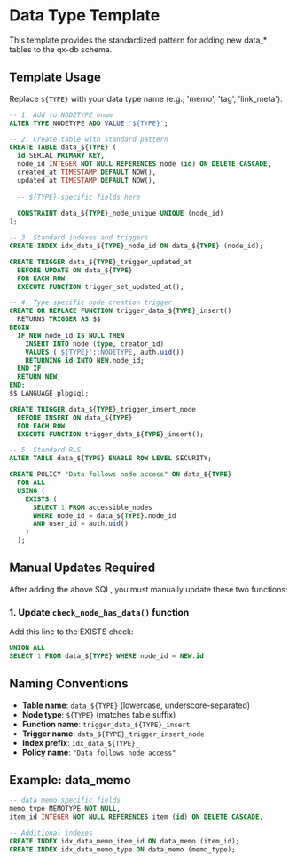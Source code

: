 # Data Type Template

This template provides the standardized pattern for adding new data_* tables to the qx-db schema.

## Template Usage

Replace `${TYPE}` with your data type name (e.g., 'memo', 'tag', 'link_meta').

```sql
-- 1. Add to NODETYPE enum
ALTER TYPE NODETYPE ADD VALUE '${TYPE}';

-- 2. Create table with standard pattern
CREATE TABLE data_${TYPE} (
  id SERIAL PRIMARY KEY,
  node_id INTEGER NOT NULL REFERENCES node (id) ON DELETE CASCADE,
  created_at TIMESTAMP DEFAULT NOW(),
  updated_at TIMESTAMP DEFAULT NOW(),
  
  -- ${TYPE}-specific fields here
  
  CONSTRAINT data_${TYPE}_node_unique UNIQUE (node_id)
);

-- 3. Standard indexes and triggers
CREATE INDEX idx_data_${TYPE}_node_id ON data_${TYPE} (node_id);

CREATE TRIGGER data_${TYPE}_trigger_updated_at
  BEFORE UPDATE ON data_${TYPE}
  FOR EACH ROW
  EXECUTE FUNCTION trigger_set_updated_at();

-- 4. Type-specific node creation trigger
CREATE OR REPLACE FUNCTION trigger_data_${TYPE}_insert()
  RETURNS TRIGGER AS $$
BEGIN
  IF NEW.node_id IS NULL THEN
    INSERT INTO node (type, creator_id) 
    VALUES ('${TYPE}'::NODETYPE, auth.uid())
    RETURNING id INTO NEW.node_id;
  END IF;
  RETURN NEW;
END;
$$ LANGUAGE plpgsql;

CREATE TRIGGER data_${TYPE}_trigger_insert_node
  BEFORE INSERT ON data_${TYPE}
  FOR EACH ROW
  EXECUTE FUNCTION trigger_data_${TYPE}_insert();

-- 5. Standard RLS
ALTER TABLE data_${TYPE} ENABLE ROW LEVEL SECURITY;

CREATE POLICY "Data follows node access" ON data_${TYPE}
  FOR ALL
  USING (
    EXISTS (
      SELECT 1 FROM accessible_nodes
      WHERE node_id = data_${TYPE}.node_id 
      AND user_id = auth.uid()
    )
  );
```

## Manual Updates Required

After adding the above SQL, you must manually update these two functions:

### 1. Update `check_node_has_data()` function
Add this line to the EXISTS check:
```sql
UNION ALL
SELECT 1 FROM data_${TYPE} WHERE node_id = NEW.id
```

## Naming Conventions

- **Table name**: `data_${TYPE}` (lowercase, underscore-separated)
- **Node type**: `${TYPE}` (matches table suffix)
- **Function name**: `trigger_data_${TYPE}_insert`
- **Trigger name**: `data_${TYPE}_trigger_insert_node`
- **Index prefix**: `idx_data_${TYPE}_`
- **Policy name**: `"Data follows node access"`

## Example: data_memo

```sql
-- data_memo specific fields
memo_type MEMOTYPE NOT NULL,
item_id INTEGER NOT NULL REFERENCES item (id) ON DELETE CASCADE,

-- Additional indexes
CREATE INDEX idx_data_memo_item_id ON data_memo (item_id);
CREATE INDEX idx_data_memo_type ON data_memo (memo_type);
```